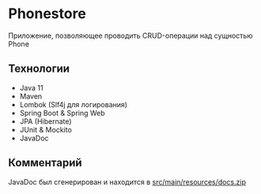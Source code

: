 # Phonestore
Приложение, позволяющее проводить CRUD-операции над сущностью Phone

## Технологии
* Java 11
* Maven
* Lombok (Slf4j для логирования)
* Spring Boot & Spring Web
* JPA (Hibernate)
* JUnit & Mockito
* JavaDoc

## Комментарий
JavaDoc был сгенерирован и находится в [src/main/resources/docs.zip](src/main/resources/docs.zip)
